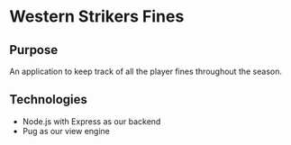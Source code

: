 # Western Strikers Fines

## Purpose

An application to keep track of all the player fines throughout the season.

## Technologies

* Node.js with Express as our backend
* Pug as our view engine
